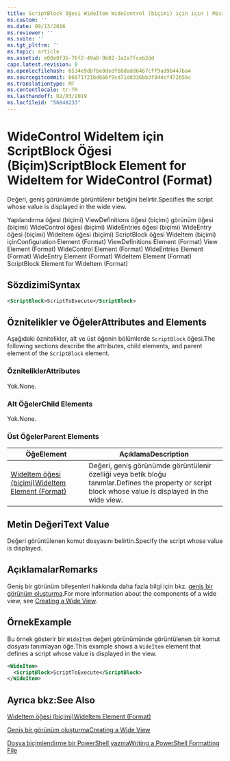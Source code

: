 ```yaml
---
title: ScriptBlock öğesi WideItem WideControl (biçimi) için için | Microsoft Docs
ms.custom: ''
ms.date: 09/13/2016
ms.reviewer: ''
ms.suite: ''
ms.tgt_pltfrm: ''
ms.topic: article
ms.assetid: e00e8f36-76f2-49a0-9b02-3a2a7fceb2dd
caps.latest.revision: 8
ms.openlocfilehash: 6534e9dbfbe0dedf60dadd6467cff9ad9b447ba4
ms.sourcegitcommit: b6871f21bd666f9cd71dd336bb3f844cf472b56c
ms.translationtype: MT
ms.contentlocale: tr-TR
ms.lasthandoff: 02/03/2019
ms.locfileid: "56848233"
---
```

# <a name="scriptblock-element-for-wideitem-for-widecontrol-format"></a><span data-ttu-id="6634d-102">WideControl WideItem için ScriptBlock Öğesi (Biçim)</span><span class="sxs-lookup"><span data-stu-id="6634d-102">ScriptBlock Element for WideItem for WideControl (Format)</span></span>

<span data-ttu-id="6634d-103">Değeri, geniş görünümde görüntülenir betiğini belirtir.</span><span class="sxs-lookup"><span data-stu-id="6634d-103">Specifies the script whose value is displayed in the wide view.</span></span>

<span data-ttu-id="6634d-104">Yapılandırma öğesi (biçimi) ViewDefinitions öğesi (biçimi) görünüm öğesi (biçimi) WideControl öğesi (biçimi) WideEntries öğesi (biçimi) WideEntry öğesi (biçimi) WideItem öğesi (biçimi) ScriptBlock öğesi WideItem (biçimi) için</span><span class="sxs-lookup"><span data-stu-id="6634d-104">Configuration Element (Format) ViewDefinitions Element (Format) View Element (Format) WideControl Element (Format) WideEntries Element (Format) WideEntry Element (Format) WideItem Element (Format) ScriptBlock Element for WideItem (Format)</span></span>

## <a name="syntax"></a><span data-ttu-id="6634d-105">Sözdizimi</span><span class="sxs-lookup"><span data-stu-id="6634d-105">Syntax</span></span>

```xml
<ScriptBlock>ScriptToExecute</ScriptBlock>
```

## <a name="attributes-and-elements"></a><span data-ttu-id="6634d-106">Öznitelikler ve Öğeler</span><span class="sxs-lookup"><span data-stu-id="6634d-106">Attributes and Elements</span></span>

<span data-ttu-id="6634d-107">Aşağıdaki öznitelikler, alt ve üst öğenin bölümlerde `ScriptBlock` öğesi.</span><span class="sxs-lookup"><span data-stu-id="6634d-107">The following sections describe the attributes, child elements, and parent element of the `ScriptBlock` element.</span></span>

### <a name="attributes"></a><span data-ttu-id="6634d-108">Öznitelikler</span><span class="sxs-lookup"><span data-stu-id="6634d-108">Attributes</span></span>

<span data-ttu-id="6634d-109">Yok.</span><span class="sxs-lookup"><span data-stu-id="6634d-109">None.</span></span>

### <a name="child-elements"></a><span data-ttu-id="6634d-110">Alt Öğeler</span><span class="sxs-lookup"><span data-stu-id="6634d-110">Child Elements</span></span>

<span data-ttu-id="6634d-111">Yok.</span><span class="sxs-lookup"><span data-stu-id="6634d-111">None.</span></span>

### <a name="parent-elements"></a><span data-ttu-id="6634d-112">Üst Öğeler</span><span class="sxs-lookup"><span data-stu-id="6634d-112">Parent Elements</span></span>

|<span data-ttu-id="6634d-113">Öğe</span><span class="sxs-lookup"><span data-stu-id="6634d-113">Element</span></span>|<span data-ttu-id="6634d-114">Açıklama</span><span class="sxs-lookup"><span data-stu-id="6634d-114">Description</span></span>|
|-------------|-----------------|
|[<span data-ttu-id="6634d-115">WideItem öğesi (biçimi)</span><span class="sxs-lookup"><span data-stu-id="6634d-115">WideItem Element (Format)</span></span>](./wideitem-element-for-widecontrol-format.md)|<span data-ttu-id="6634d-116">Değeri, geniş görünümde görüntülenir özelliği veya betik bloğu tanımlar.</span><span class="sxs-lookup"><span data-stu-id="6634d-116">Defines the property or script block whose value is displayed in the wide view.</span></span>|

## <a name="text-value"></a><span data-ttu-id="6634d-117">Metin Değeri</span><span class="sxs-lookup"><span data-stu-id="6634d-117">Text Value</span></span>

<span data-ttu-id="6634d-118">Değeri görüntülenen komut dosyasını belirtin.</span><span class="sxs-lookup"><span data-stu-id="6634d-118">Specify the script whose value is displayed.</span></span>

## <a name="remarks"></a><span data-ttu-id="6634d-119">Açıklamalar</span><span class="sxs-lookup"><span data-stu-id="6634d-119">Remarks</span></span>

<span data-ttu-id="6634d-120">Geniş bir görünüm bileşenleri hakkında daha fazla bilgi için bkz. [geniş bir görünüm oluşturma](./creating-a-wide-view.md).</span><span class="sxs-lookup"><span data-stu-id="6634d-120">For more information about the components of a wide view, see [Creating a Wide View](./creating-a-wide-view.md).</span></span>

## <a name="example"></a><span data-ttu-id="6634d-121">Örnek</span><span class="sxs-lookup"><span data-stu-id="6634d-121">Example</span></span>

<span data-ttu-id="6634d-122">Bu örnek gösterir bir `WideItem` değeri görünümünde görüntülenen bir komut dosyası tanımlayan öğe.</span><span class="sxs-lookup"><span data-stu-id="6634d-122">This example shows a `WideItem` element that defines a script whose value is displayed in the view.</span></span>

```xml
<WideItem>
  <ScriptBlock>ScriptToExecute</ScriptBlock>
</WideItem>
```

## <a name="see-also"></a><span data-ttu-id="6634d-123">Ayrıca bkz:</span><span class="sxs-lookup"><span data-stu-id="6634d-123">See Also</span></span>

[<span data-ttu-id="6634d-124">WideItem öğesi (biçimi)</span><span class="sxs-lookup"><span data-stu-id="6634d-124">WideItem Element (Format)</span></span>](./wideitem-element-for-widecontrol-format.md)

[<span data-ttu-id="6634d-125">Geniş bir görünüm oluşturma</span><span class="sxs-lookup"><span data-stu-id="6634d-125">Creating a Wide View</span></span>](./creating-a-wide-view.md)

[<span data-ttu-id="6634d-126">Dosya biçimlendirme bir PowerShell yazma</span><span class="sxs-lookup"><span data-stu-id="6634d-126">Writing a PowerShell Formatting File</span></span>](./writing-a-powershell-formatting-file.md)
